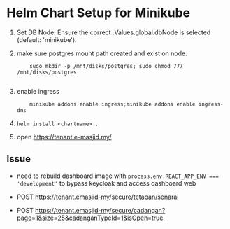 
# Helm Chart Setup for Minikube 


1. Set DB Node: Ensure the correct .Values.global.dbNode is selected (default: 'minikube').
2. make sure postgres mount path created and exist on node.
    ```
        sudo mkdir -p /mnt/disks/postgres; sudo chmod 777 /mnt/disks/postgres
        
    ```
3. enable ingress
    ```
        minikube addons enable ingress;minikube addons enable ingress-dns
    
    ```
    
4. `helm install <chartname> . `

5. open https://tenant.e-masjid.my/



## Issue

 - need to rebuild dashboard image with `process.env.REACT_APP_ENV === 'development'` to bypass keycloak and access dashboard web
 
 - POST https://tenant.emasjid-my/secure/tetapan/senarai
 - POST https://tenant.emasjid-my/secure/cadangan?page=1&size=25&cadanganTypeId=1&isOpen=true
 
